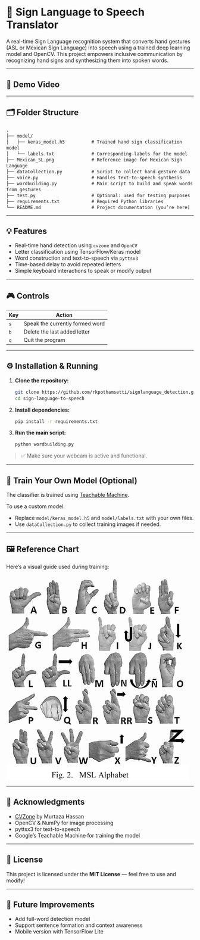 # 🤟 Sign Language to Speech Translator

A real-time Sign Language recognition system that converts hand gestures (ASL or Mexican Sign Language) into speech using a trained deep learning model and OpenCV. This project empowers inclusive communication by recognizing hand signs and synthesizing them into spoken words.

---

## 📸 Demo Video


---

## 🗂️ Folder Structure

```
.
├── model/
│   ├── keras_model.h5          # Trained hand sign classification model
│   └── labels.txt              # Corresponding labels for the model
├── Mexican_SL.png              # Reference image for Mexican Sign Language
├── dataCollection.py           # Script to collect hand gesture data
├── voice.py                    # Handles text-to-speech synthesis
├── wordbuilding.py             # Main script to build and speak words from gestures
├── test.py                     # Optional: used for testing purposes
├── requirements.txt            # Required Python libraries
└── README.md                   # Project documentation (you’re here)
```

---

## 💡 Features

- Real-time hand detection using `cvzone` and `OpenCV`
- Letter classification using TensorFlow/Keras model
- Word construction and text-to-speech via `pyttsx3`
- Time-based delay to avoid repeated letters
- Simple keyboard interactions to speak or modify output

---

## 🎮 Controls

| Key | Action                          |
|-----|-------------------------------- |
| `s` | Speak the currently formed word |
| `b` | Delete the last added letter    |
| `q` | Quit the program                |

---

## ⚙️ Installation & Running

1. **Clone the repository:**

   ```bash
   git clone https://github.com/rkpothamsetti/signlanguage_detection.git
   cd sign-language-to-speech
   ```

2. **Install dependencies:**

   ```bash
   pip install -r requirements.txt
   ```

3. **Run the main script:**

   ```bash
   python wordbuilding.py
   ```

> ✅ Make sure your webcam is active and functional.

---

## 🧪 Train Your Own Model (Optional)

The classifier is trained using [Teachable Machine](https://teachablemachine.withgoogle.com/).

To use a custom model:

- Replace `model/keras_model.h5` and `model/labels.txt` with your own files.
- Use `dataCollection.py` to collect training images if needed.

---

## 🖼️ Reference Chart

Here’s a visual guide used during training:

![Mexican Sign Language](Mexican_SL.png)

---

## 🙏 Acknowledgments

- [CVZone](https://github.com/cvzone) by Murtaza Hassan
- OpenCV & NumPy for image processing
- pyttsx3 for text-to-speech
- Google’s Teachable Machine for training the model

---

## 📄 License

This project is licensed under the **MIT License** — feel free to use and modify!

---

## 🚀 Future Improvements

- Add full-word detection model
- Support sentence formation and context awareness
- Mobile version with TensorFlow Lite
